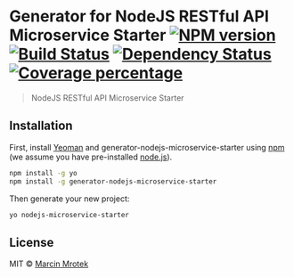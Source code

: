 # Generator for NodeJS RESTful API Microservice Starter [![NPM version][npm-image]][npm-url] [![Build Status][travis-image]][travis-url] [![Dependency Status][daviddm-image]][daviddm-url] [![Coverage percentage][coveralls-image]][coveralls-url]
> NodeJS RESTful API Microservice Starter

## Installation

First, install [Yeoman](http://yeoman.io) and generator-nodejs-microservice-starter using [npm](https://www.npmjs.com/) (we assume you have pre-installed [node.js](https://nodejs.org/)).

```bash
npm install -g yo
npm install -g generator-nodejs-microservice-starter
```

Then generate your new project:

```bash
yo nodejs-microservice-starter
```
## License

MIT © [Marcin Mrotek](marcinmrotek.pl)


[npm-image]: https://badge.fury.io/js/generator-nodejs-microservice-starter.svg
[npm-url]: https://npmjs.org/package/generator-nodejs-microservice-starter
[travis-image]: https://travis-ci.org/Abdizriel/generator-nodejs-microservice-starter.svg?branch=master
[travis-url]: https://travis-ci.org/Abdizriel/generator-nodejs-microservice-starter
[daviddm-image]: https://david-dm.org/Abdizriel/generator-nodejs-microservice-starter.svg?theme=shields.io
[daviddm-url]: https://david-dm.org/Abdizriel/generator-nodejs-microservice-starter
[coveralls-image]: https://coveralls.io/repos/Abdizriel/generator-nodejs-microservice-starter/badge.svg
[coveralls-url]: https://coveralls.io/r/Abdizriel/generator-nodejs-microservice-starter
